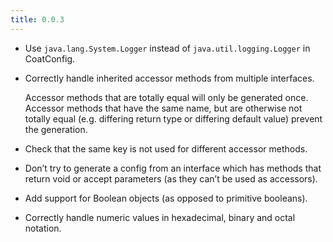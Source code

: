 ```yaml
---
title: 0.0.3
---
```


- Use `java.lang.System.Logger` instead of `java.util.logging.Logger` in
  CoatConfig.

- Correctly handle inherited accessor methods from multiple interfaces. 

  Accessor methods that are totally equal will only be generated once.
  Accessor methods that have the same name, but are otherwise not totally
  equal (e.g. differing return type or differing default value) prevent the
  generation.

- Check that the same key is not used for different accessor methods.

- Don’t try to generate a config from an interface which has methods that
  return void or accept parameters (as they can’t be used as accessors).

- Add support for Boolean objects (as opposed to primitive booleans).

- Correctly handle numeric values in hexadecimal, binary and octal
  notation.
